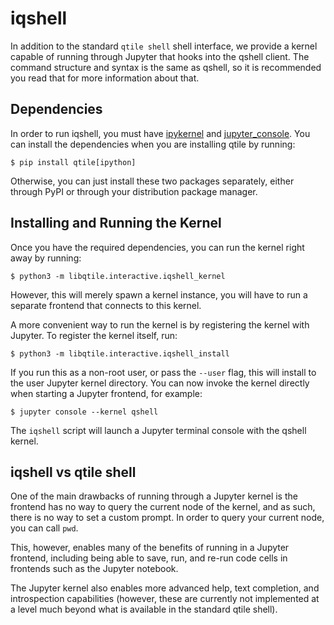 # iqshell

In addition to the standard `qtile shell` shell interface, we provide a
kernel capable of running through Jupyter that hooks into the qshell client.
The command structure and syntax is the same as qshell, so it is recommended
you read that for more information about that.

## Dependencies

In order to run iqshell, you must have [ipykernel][] and [jupyter_console][].
You can install the dependencies when you are installing qtile by running:

```console
$ pip install qtile[ipython]
```

Otherwise, you can just install these two packages separately, either through
PyPI or through your distribution package manager.

[ipykernel]: https://pypi.python.org/pypi/ipykernel
[jupyter_console]: https://pypi.python.org/pypi/jupyter_console

## Installing and Running the Kernel

Once you have the required dependencies, you can run the kernel right away by
running:

```console
$ python3 -m libqtile.interactive.iqshell_kernel
```

However, this will merely spawn a kernel instance, you will have to run a
separate frontend that connects to this kernel.

A more convenient way to run the kernel is by registering the kernel with
Jupyter.  To register the kernel itself, run:

```console
$ python3 -m libqtile.interactive.iqshell_install
```

If you run this as a non-root user, or pass the `--user` flag, this will
install to the user Jupyter kernel directory.  You can now invoke the kernel
directly when starting a Jupyter frontend, for example:

```console
$ jupyter console --kernel qshell
```

The `iqshell` script will launch a Jupyter terminal console with the qshell kernel.

## iqshell vs qtile shell

One of the main drawbacks of running through a Jupyter kernel is the frontend
has no way to query the current node of the kernel, and as such, there is no
way to set a custom prompt.  In order to query your current node, you can call
`pwd`.

This, however, enables many of the benefits of running in a Jupyter frontend,
including being able to save, run, and re-run code cells in frontends such as
the Jupyter notebook.

The Jupyter kernel also enables more advanced help, text completion, and
introspection capabilities (however, these are currently not implemented at a
level much beyond what is available in the standard qtile shell).
